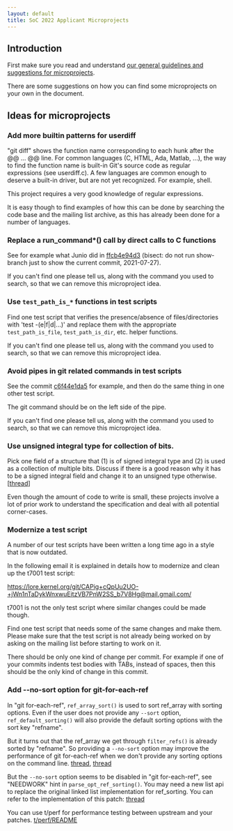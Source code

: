 ```yaml
---
layout: default
title: SoC 2022 Applicant Microprojects
---
```


## Introduction

First make sure you read and understand
[our general guidelines and suggestions for microprojects](https://git.github.io/General-Microproject-Information).

There are some suggestions on how you can find some microprojects on your own in the document.

## Ideas for microprojects

### Add more builtin patterns for userdiff

"git diff" shows the function name corresponding to each hunk after
the @@ ... @@ line. For common languages (C, HTML, Ada, Matlab, ...),
the way to find the function name is built-in Git's source code as
regular expressions (see userdiff.c). A few languages are common
enough to deserve a built-in driver, but are not yet recognized. For
example, shell.

This project requires a very good knowledge of regular expressions.

It is easy though to find examples of how this can be done by
searching the code base and the mailing list archive, as this has
already been done for a number of languages.

### Replace a run_command*() call by direct calls to C functions

See for example what Junio did in
[ffcb4e94d3](https://github.com/git/git/commit/ffcb4e94d3) (bisect: do
not run show-branch just to show the current commit, 2021-07-27).

If you can't find one please tell us, along with the command you used
to search, so that we can remove this microproject idea.

### Use `test_path_is_*` functions in test scripts

Find one test script that verifies the presence/absence of
files/directories with 'test -(e|f|d|...)' and replace them with the
appropriate `test_path_is_file`, `test_path_is_dir`, etc. helper
functions.

If you can't find one please tell us, along with the command you used
to search, so that we can remove this microproject idea.

### Avoid pipes in git related commands in test scripts

See the commit
[c6f44e1da5](https://github.com/git/git/commit/c6f44e1da5e88e34)
for example, and then do the same thing in one other test script.

The git command should be on the left side of the pipe.

If you can't find one please tell us, along with the command you used
to search, so that we can remove this microproject idea.

### Use unsigned integral type for collection of bits.

Pick one field of a structure that (1) is of signed integral type and (2) is
used as a collection of multiple bits. Discuss if there is a good reason
why it has to be a signed integral field and change it to an unsigned
type otherwise.  [[thread](https://public-inbox.org/git/xmqqsiebrlez.fsf@gitster.dls.corp.google.com)]

Even though the amount of code to write is small, these projects
involve a lot of prior work to understand the specification and deal
with all potential corner-cases.

### Modernize a test script

A number of our test scripts have been written a long time ago in a
style that is now outdated.

In the following email it is explained in details how to modernize and
clean up the t7001 test script:

<https://lore.kernel.org/git/CAPig+cQpUu2UO-+jWn1nTaDykWnxwuEitzVB7PnW2SS_b7V8Hg@mail.gmail.com/>

t7001 is not the only test script where similar changes could be made
though.

Find one test script that needs some of the same changes and make
them. Please make sure that the test script is not already being
worked on by asking on the mailing list before starting to work on it.

There should be only one kind of change per commit. For example if one
of your commits indents test bodies with TABs, instead of spaces, then
this should be the only kind of change in this commit.

### Add --no-sort option for git-for-each-ref

In "git for-each-ref", `ref_array_sort()` is used to sort ref_array with
sorting options. Even if the user does not provide any `--sort` option,
`ref_default_sorting()` will also provide the default sorting options with
the sort key "refname".

But it turns out that the ref_array we get through `filter_refs()` is
already sorted by "refname". So providing a `--no-sort` option may
improve the performance of git for-each-ref when we don't provide any
sorting options on the command line. [thread](https://lore.kernel.org/git/YTNpeH+jO0zQgAVT@coredump.intra.peff.net/),
[thread](https://lore.kernel.org/git/YTTARcEvpXWSDfYW@coredump.intra.peff.net/)

But the `--no-sort` option seems to be disabled in "git for-each-ref",
see "NEEDWORK" hint in `parse_opt_ref_sorting()`. You may need a new
list api to replace the original linked list implementation for ref_sorting.
You can refer to the implementation of this patch:
[thread](https://lore.kernel.org/git/e68635cda515a9cd504c1d7366e9c353ab2adb2e.1629882532.git.gitgitgadget@gmail.com/)

You can use t/perf for performance testing between upstream and your patches.
[t/perf/README](https://github.com/git/git/blob/master/t/perf/README)
